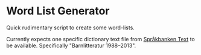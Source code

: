 # Word List Generator

Quick rudimentary script to create some word-lists.

Currently expects one specific dictionary text file from [Språkbanken Text](https://spraakbanken.gu.se/verktyg/korp/korpusstatistik) to be available. Specifically "Barnlitteratur 1988–2013".